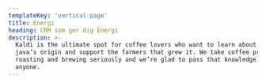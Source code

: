```yaml
---
templateKey: 'vertical-page'
title: Energi
heading: CRM som ger dig Energi
description: >-
  Kaldi is the ultimate spot for coffee lovers who want to learn about their
  java’s origin and support the farmers that grew it. We take coffee production,
  roasting and brewing seriously and we’re glad to pass that knowledge to
  anyone.
---
```

